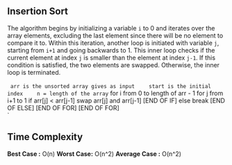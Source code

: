 ## Insertion Sort 

The algorithm begins by initializing a variable `i` to 0 and iterates over the array elements, excluding the last element since there will be no element to compare it to. Within this iteration, another loop is initiated with variable `j`, starting from `i+1` and going backwards to 1. This inner loop checks if the current element at index `j` is smaller than the element at index `j-1`. If this condition is satisfied, the two elements are swapped. Otherwise, the inner loop is terminated.

` arr is the unsorted array gives as input`
`    start is the initial index`
`    n = length of the array`
    for i  from  0  to length of arr - 1 
      for j from  i+1  to  1 
	    if arr[j] < arr[j-1] 
	     swap arr[j] and arr[j-1]
	     [END OF IF]
	    else 
		    break 
		 [END OF ELSE]
	[END OF FOR]
	[END OF FOR]	
`   
## Time Complexity 
**Best Case :** O(n)
**Worst Case:** O(n^2)
**Average Case :** O(n^2)


